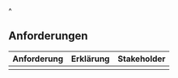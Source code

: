 ^
## Anforderungen

| Anforderung        | Erklärung                                       | Stakeholder |
|--------------------|------------------------------------------------------------| ----------- |
|  |  |  |

